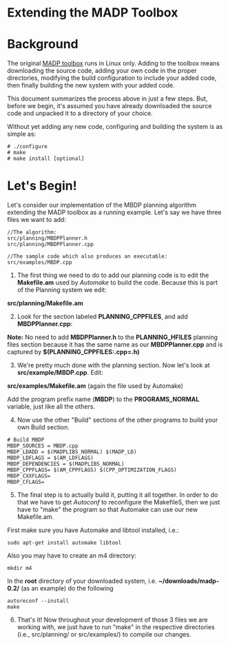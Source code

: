 # Extending the MADP Toolbox #

# Background #

The original [MADP toolbox](http://staff.science.uva.nl/~faolieho/index.php?fuseaction=software.madp#download) runs in Linux only.  Adding to the toolbox means downloading the source code, adding your own code in the proper directories, modifying the build configuration to include your added code, then finally building the new system with your added code.

This document summarizes the process above in just a few steps.  But, before we begin, it's assumed you have already downloaded the source code and unpacked it to a directory of your choice.

Without yet adding any new code, configuring and building the system is as simple as:

```
# ./configure
# make
# make install [optional]
```


# Let's Begin! #

Let's consider our implementation of the MBDP planning algorithm extending the MADP toolbox as a running example.  Let's say we have three files we want to add:

```
//The algorithm:
src/planning/MBDPPlanner.h
src/planning/MBDPPlanner.cpp

//The sample code which also produces an executable:
src/examples/MBDP.cpp
```

1. The first thing we need to do to add our planning code is to edit the **Makefile.am** used by _Automake_ to build the code.  Because this is part of the Planning system we edit:

**src/planning/Makefile.am**

2. Look for the section labeled **PLANNING\_CPPFILES**, and add **MBDPPlanner.cpp**:

**Note:** No need to add **MBDPPlanner.h** to the **PLANNING\_HFILES** planning files section because it has the same name as our **MBDPPlanner.cpp** and is captured by **$(PLANNING\_CPPFILES:.cpp=.h)**

3. We're pretty much done with the planning section.  Now let's look at **src/example/MBDP.cpp**.  Edit:

**src/examples/Makefile.am**  (again the file used by Automake)

Add the program prefix name (**MBDP**) to the **PROGRAMS\_NORMAL** variable, just like all the others.

4. Now use the other "Build" sections of the other programs to build your own Build section.

```
# Build MBDP
MBDP_SOURCES = MBDP.cpp
MBDP_LDADD = $(MADPLIBS_NORMAL) $(MADP_LD)
MBDP_LDFLAGS = $(AM_LDFLAGS) 
MBDP_DEPENDENCIES = $(MADPLIBS_NORMAL)
MBDP_CPPFLAGS= $(AM_CPPFLAGS) $(CPP_OPTIMIZATION_FLAGS)
MBDP_CXXFLAGS=
MBDP_CFLAGS=
```

5. The final step is to actually build it, putting it all together.  In order to do that we have to get _Autoconf_ to reconfigure the MakefileS, then we just have to "make" the program so that Automake can use our new Makefile.am.

First make sure you have Automake and libtool installed, i.e.:

```
sudo apt-get install automake libtool
```

Also you may have to create an m4 directory:

```
mkdir m4
```

In the **root** directory of your downloaded system, i.e. **~/downloads/madp-0.2/**  (as an example) do the following

```
autoreconf --install
make
```

6. That's it!  Now throughout your development of those 3 files we are working with, we just have to run "make" in the respective directories (i.e., src/planning/  or src/examples/) to compile our changes.